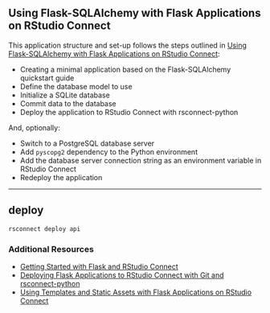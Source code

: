 ## Using Flask-SQLAlchemy with Flask Applications on RStudio Connect

This application structure and set-up follows the steps outlined in
[Using Flask-SQLAlchemy with Flask Applications on RStudio Connect](https://support.rstudio.com/hc/en-us/articles/360045926213):

- Creating a minimal application based on the Flask-SQLAlchemy quickstart guide
- Define the database model to use
- Initialize a SQLite database
- Commit data to the database
- Deploy the application to RStudio Connect with rsconnect-python

And, optionally:

- Switch to a PostgreSQL database server
- Add `pyscopg2` dependency to the Python environment
- Add the database server connection string as an environment variable in RStudio Connect
- Redeploy the application

---

## deploy

```
rsconnect deploy api 
```

### Additional Resources

- [Getting Started with Flask and RStudio Connect](https://support.rstudio.com/hc/en-us/articles/360044700234)
- [Deploying Flask Applications to RStudio Connect with Git and rsconnect-python](https://support.rstudio.com/hc/en-us/articles/360045224233)
- [Using Templates and Static Assets with Flask Applications on RStudio Connect](https://support.rstudio.com/hc/en-us/articles/360045279313)
